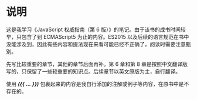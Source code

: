 # 说明

这是我学习《JavaScript 权威指南（第 6 版）》的笔记。由于该书的成书时间较早，只包含了到 ECMAScript5 为止的内容。ES2015 以及后续的语言规范在书中没能涉及到，因此有些内容和提法现在来看可能已经不正确了，阅读时需要注意甄别。

先写比较重要的章节，其他的章节后面再补。第 6 章和第 8 章是按照中文翻译版写的，只保留了一些较重要的知识点。后续章节以英文原版为主，自行翻译。

使用 _**({{ ... }})**_ 包裹起来的内容是我自行添加的注解或例子等内容，在原书中是不存在的。
